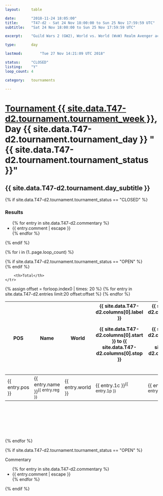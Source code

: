 ```yaml
---
layout: 	table

date: 		"2018-11-24 18:05:00"
title: 		"T47-d2 - Sat 24 Nov 18:00:00 to Sun 25 Nov 17:59:59 UTC"
subtitle: 	"Sat 24 Nov 18:00:00 to Sun 25 Nov 17:59:59 UTC"

excerpt:    "Guild Wars 2 (GW2), World vs. World (WvW) Realm Avenger achivement Tournament. \"Every Kill Counts\""

type:       day

lastmod: 		"Tue 27 Nov 14:21:09 UTC 2018"

status:     "CLOSED"
listing:    "Y"
loop_count: 4

category: 	tournaments

---
```

<div class="table_header">
    <h1><a href="{{ site.data.T47-d2.tournament.week_url }}">Tournament {{ site.data.T47-d2.tournament.tournament_week }}</a>, Day {{ site.data.T47-d2.tournament.tournament_day }} "{{ site.data.T47-d2.tournament.tournament_status }}"</h1>
    <h2>{{ site.data.T47-d2.tournament.day_subtitle }}</h2> 
</div>

{% if site.data.T47-d2.tournament.tournament_status == "CLOSED" %} 
<div class="commentary">
  <h3>Results</h3>
  <ul>
    {% for entry in site.data.T47-d2.commentary %}
    <li class="commentary_list">{{ entry.comment | escape }}</li>
    {% endfor %}
  </ul>
</div>
{% endif %}


{% for i in (1..page.loop_count) %}

{% if site.data.T47-d2.tournament.tournament_status == "OPEN" %} 
<br>
{% endif %}

<table class="day_table">
  <colgroup>
    <col style="width:18px">
    <col style="width:55px">
    <col style="width:55px">
    <col style="width:12px">
    <col style="width:12px">
    <col style="width:12px">
    <col style="width:12px">
    <col style="width:12px">
    <col style="width:12px">
    <col style="width:12px">
    <col style="width:12px">
    <col style="width:12px">
    <col style="width:12px">
    <col style="width:12px">
    <col style="width:12px">
    <col style="width:12px">
    <col style="width:12px">
    <col style="width:12px">
    <col style="width:12px">
    <col style="width:12px">
    <col style="width:12px">
    <col style="width:12px">
    <col style="width:12px">
    <col style="width:12px">
    <col style="width:12px">
    <col style="width:12px">
    <col style="width:12px">
    <col style="width:18px">
  </colgroup>  
  <thead>
    <tr>
        <th>POS</th>
        <th class="AlignLeft">Name</th>
        <th class="AlignLeft">World</th>

<th><div class="label">{{ site.data.T47-d2.columns[0].label }}<p class="onhover">{{ site.data.T47-d2.columns[0].start }} to {{ site.data.T47-d2.columns[0].stop }}</p></div>​</th>
<th><div class="label">{{ site.data.T47-d2.columns[1].label }}<p class="onhover">{{ site.data.T47-d2.columns[1].start }} to {{ site.data.T47-d2.columns[1].stop }}</p></div>​</th>
<th><div class="label">{{ site.data.T47-d2.columns[2].label }}<p class="onhover">{{ site.data.T47-d2.columns[2].start }} to {{ site.data.T47-d2.columns[2].stop }}</p></div>​</th>
<th><div class="label">{{ site.data.T47-d2.columns[3].label }}<p class="onhover">{{ site.data.T47-d2.columns[3].start }} to {{ site.data.T47-d2.columns[3].stop }}</p></div>​</th>
<th><div class="label">{{ site.data.T47-d2.columns[4].label }}<p class="onhover">{{ site.data.T47-d2.columns[4].start }} to {{ site.data.T47-d2.columns[4].stop }}</p></div>​</th>
<th><div class="label">{{ site.data.T47-d2.columns[5].label }}<p class="onhover">{{ site.data.T47-d2.columns[5].start }} to {{ site.data.T47-d2.columns[5].stop }}</p></div>​</th>
<th><div class="label">{{ site.data.T47-d2.columns[6].label }}<p class="onhover">{{ site.data.T47-d2.columns[6].start }} to {{ site.data.T47-d2.columns[6].stop }}</p></div>​</th>
<th><div class="label">{{ site.data.T47-d2.columns[7].label }}<p class="onhover">{{ site.data.T47-d2.columns[7].start }} to {{ site.data.T47-d2.columns[7].stop }}</p></div>​</th>
<th><div class="label">{{ site.data.T47-d2.columns[8].label }}<p class="onhover">{{ site.data.T47-d2.columns[8].start }} to {{ site.data.T47-d2.columns[8].stop }}</p></div>​</th>
<th><div class="label">{{ site.data.T47-d2.columns[9].label }}<p class="onhover">{{ site.data.T47-d2.columns[9].start }} to {{ site.data.T47-d2.columns[9].stop }}</p></div>​</th>
<th><div class="label">{{ site.data.T47-d2.columns[10].label }}<p class="onhover">{{ site.data.T47-d2.columns[10].start }} to {{ site.data.T47-d2.columns[10].stop }}</p></div>​</th>

<th><div class="label">{{ site.data.T47-d2.columns[11].label }}<p class="onhover">{{ site.data.T47-d2.columns[11].start }} to {{ site.data.T47-d2.columns[11].stop }}</p></div>​</th>
<th><div class="label">{{ site.data.T47-d2.columns[12].label }}<p class="onhover">{{ site.data.T47-d2.columns[12].start }} to {{ site.data.T47-d2.columns[12].stop }}</p></div>​</th>
<th><div class="label">{{ site.data.T47-d2.columns[13].label }}<p class="onhover">{{ site.data.T47-d2.columns[13].start }} to {{ site.data.T47-d2.columns[13].stop }}</p></div>​</th>
<th><div class="label">{{ site.data.T47-d2.columns[14].label }}<p class="onhover">{{ site.data.T47-d2.columns[14].start }} to {{ site.data.T47-d2.columns[14].stop }}</p></div>​</th>
<th><div class="label">{{ site.data.T47-d2.columns[15].label }}<p class="onhover">{{ site.data.T47-d2.columns[15].start }} to {{ site.data.T47-d2.columns[15].stop }}</p></div>​</th>
<th><div class="label">{{ site.data.T47-d2.columns[16].label }}<p class="onhover">{{ site.data.T47-d2.columns[16].start }} to {{ site.data.T47-d2.columns[16].stop }}</p></div>​</th>
<th><div class="label">{{ site.data.T47-d2.columns[17].label }}<p class="onhover">{{ site.data.T47-d2.columns[17].start }} to {{ site.data.T47-d2.columns[17].stop }}</p></div>​</th>
<th><div class="label">{{ site.data.T47-d2.columns[18].label }}<p class="onhover">{{ site.data.T47-d2.columns[18].start }} to {{ site.data.T47-d2.columns[18].stop }}</p></div>​</th>
<th><div class="label">{{ site.data.T47-d2.columns[19].label }}<p class="onhover">{{ site.data.T47-d2.columns[19].start }} to {{ site.data.T47-d2.columns[19].stop }}</p></div>​</th>
<th><div class="label">{{ site.data.T47-d2.columns[20].label }}<p class="onhover">{{ site.data.T47-d2.columns[20].start }} to {{ site.data.T47-d2.columns[20].stop }}</p></div>​</th>

<th><div class="label">{{ site.data.T47-d2.columns[21].label }}<p class="onhover">{{ site.data.T47-d2.columns[21].start }} to {{ site.data.T47-d2.columns[21].stop }}</p></div>​</th>
<th><div class="label">{{ site.data.T47-d2.columns[22].label }}<p class="onhover">{{ site.data.T47-d2.columns[22].start }} to {{ site.data.T47-d2.columns[22].stop }}</p></div>​</th>
<th><div class="label">{{ site.data.T47-d2.columns[23].label }}<p class="onhover">{{ site.data.T47-d2.columns[23].start }} to {{ site.data.T47-d2.columns[23].stop }}</p></div>​</th>

        <th>Total</th>
    </tr>
  </thead>
  {% assign offset = forloop.index0 | times: 20 %}
<tbody>
{% for entry in site.data.T47-d2.entries limit:20 offset:offset %}
  <tr>
    <td class="pl{{ entry.pos }}">{{ entry.pos }}</td>
    <td class="AlignLeft">{{ entry.name }}<sup>{{ entry.reg }}</sup></td>
    <td class="AlignLeft">{{ entry.world }}</td>
    <td class="pl{{ entry.1p }}">{{ entry.1c }}<sup>{{ entry.1p }}</sup></td>
    <td class="pl{{ entry.2p }}">{{ entry.2c }}<sup>{{ entry.2p }}</sup></td>
    <td class="pl{{ entry.3p }}">{{ entry.3c }}<sup>{{ entry.3p }}</sup></td>
    <td class="pl{{ entry.4p }}">{{ entry.4c }}<sup>{{ entry.4p }}</sup></td>
    <td class="pl{{ entry.5p }}">{{ entry.5c }}<sup>{{ entry.5p }}</sup></td>
    <td class="pl{{ entry.6p }}">{{ entry.6c }}<sup>{{ entry.6p }}</sup></td>
    <td class="pl{{ entry.7p }}">{{ entry.7c }}<sup>{{ entry.7p }}</sup></td>
    <td class="pl{{ entry.8p }}">{{ entry.8c }}<sup>{{ entry.8p }}</sup></td>
    <td class="pl{{ entry.9p }}">{{ entry.9c }}<sup>{{ entry.9p }}</sup></td>
    <td class="pl{{ entry.10p }}">{{ entry.10c }}<sup>{{ entry.10p }}</sup></td>
    <td class="pl{{ entry.11p }}">{{ entry.11c }}<sup>{{ entry.11p }}</sup></td>
    <td class="pl{{ entry.12p }}">{{ entry.12c }}<sup>{{ entry.12p }}</sup></td>
    <td class="pl{{ entry.13p }}">{{ entry.13c }}<sup>{{ entry.13p }}</sup></td>
    <td class="pl{{ entry.14p }}">{{ entry.14c }}<sup>{{ entry.14p }}</sup></td>
    <td class="pl{{ entry.15p }}">{{ entry.15c }}<sup>{{ entry.15p }}</sup></td>
    <td class="pl{{ entry.16p }}">{{ entry.16c }}<sup>{{ entry.16p }}</sup></td>
    <td class="pl{{ entry.17p }}">{{ entry.17c }}<sup>{{ entry.17p }}</sup></td>
    <td class="pl{{ entry.18p }}">{{ entry.18c }}<sup>{{ entry.18p }}</sup></td>
    <td class="pl{{ entry.19p }}">{{ entry.19c }}<sup>{{ entry.19p }}</sup></td>
    <td class="pl{{ entry.20p }}">{{ entry.20c }}<sup>{{ entry.20p }}</sup></td>
    <td class="pl{{ entry.21p }}">{{ entry.21c }}<sup>{{ entry.21p }}</sup></td>
    <td class="pl{{ entry.22p }}">{{ entry.22c }}<sup>{{ entry.22p }}</sup></td>
    <td class="pl{{ entry.23p }}">{{ entry.23c }}<sup>{{ entry.23p }}</sup></td>
    <td class="pl{{ entry.24p }}">{{ entry.24c }}<sup>{{ entry.24p }}</sup></td>
    <td>{{ entry.total }}</td>
  </tr>
{% endfor %}  
</tbody>
</table>
<div class="leaderboard">
  <script async src="//pagead2.googlesyndication.com/pagead/js/adsbygoogle.js"></script>
  <!-- 728x90 -->
  <ins class="adsbygoogle"
       style="display:inline-block;width:728px;height:90px"
       data-ad-client="ca-pub-3274917281288240"
       data-ad-slot="3870538733"></ins>
  <script>
  (adsbygoogle = window.adsbygoogle || []).push({});
  </script>    
</div>
<br />
{% endfor %}

{% if site.data.T47-d2.tournament.tournament_status == "OPEN" %} 
<div class="commentary">
  <span class="commentary_title">Commentary</span>
  <ul>
    {% for entry in site.data.T47-d2.commentary %}
    <li class="commentary_list">{{ entry.comment | escape }}</li>
    {% endfor %}
  </ul>
</div>
{% endif %}


